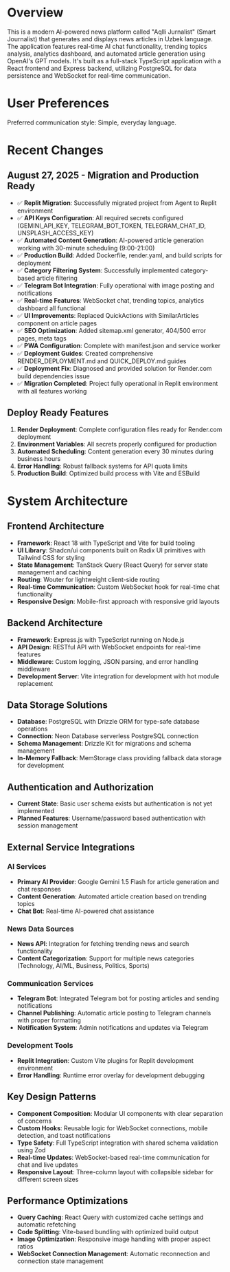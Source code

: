 # Overview

This is a modern AI-powered news platform called "Aqlli Jurnalist" (Smart Journalist) that generates and displays news articles in Uzbek language. The application features real-time AI chat functionality, trending topics analysis, analytics dashboard, and automated article generation using OpenAI's GPT models. It's built as a full-stack TypeScript application with a React frontend and Express backend, utilizing PostgreSQL for data persistence and WebSocket for real-time communication.

# User Preferences

Preferred communication style: Simple, everyday language.

# Recent Changes

## August 27, 2025 - Migration and Production Ready
- ✅ **Replit Migration**: Successfully migrated project from Agent to Replit environment
- ✅ **API Keys Configuration**: All required secrets configured (GEMINI_API_KEY, TELEGRAM_BOT_TOKEN, TELEGRAM_CHAT_ID, UNSPLASH_ACCESS_KEY)
- ✅ **Automated Content Generation**: AI-powered article generation working with 30-minute scheduling (9:00-21:00)
- ✅ **Production Build**: Added Dockerfile, render.yaml, and build scripts for deployment
- ✅ **Category Filtering System**: Successfully implemented category-based article filtering
- ✅ **Telegram Bot Integration**: Fully operational with image posting and notifications
- ✅ **Real-time Features**: WebSocket chat, trending topics, analytics dashboard all functional
- ✅ **UI Improvements**: Replaced QuickActions with SimilarArticles component on article pages
- ✅ **SEO Optimization**: Added sitemap.xml generator, 404/500 error pages, meta tags
- ✅ **PWA Configuration**: Complete with manifest.json and service worker
- ✅ **Deployment Guides**: Created comprehensive RENDER_DEPLOYMENT.md and QUICK_DEPLOY.md guides
- ✅ **Deployment Fix**: Diagnosed and provided solution for Render.com build dependencies issue
- ✅ **Migration Completed**: Project fully operational in Replit environment with all features working

## Deploy Ready Features
1. **Render Deployment**: Complete configuration files ready for Render.com deployment
2. **Environment Variables**: All secrets properly configured for production
3. **Automated Scheduling**: Content generation every 30 minutes during business hours
4. **Error Handling**: Robust fallback systems for API quota limits
5. **Production Build**: Optimized build process with Vite and ESBuild

# System Architecture

## Frontend Architecture
- **Framework**: React 18 with TypeScript and Vite for build tooling
- **UI Library**: Shadcn/ui components built on Radix UI primitives with Tailwind CSS for styling
- **State Management**: TanStack Query (React Query) for server state management and caching
- **Routing**: Wouter for lightweight client-side routing
- **Real-time Communication**: Custom WebSocket hook for real-time chat functionality
- **Responsive Design**: Mobile-first approach with responsive grid layouts

## Backend Architecture
- **Framework**: Express.js with TypeScript running on Node.js
- **API Design**: RESTful API with WebSocket endpoints for real-time features
- **Middleware**: Custom logging, JSON parsing, and error handling middleware
- **Development Server**: Vite integration for development with hot module replacement

## Data Storage Solutions
- **Database**: PostgreSQL with Drizzle ORM for type-safe database operations
- **Connection**: Neon Database serverless PostgreSQL connection
- **Schema Management**: Drizzle Kit for migrations and schema management
- **In-Memory Fallback**: MemStorage class providing fallback data storage for development

## Authentication and Authorization
- **Current State**: Basic user schema exists but authentication is not yet implemented
- **Planned Features**: Username/password based authentication with session management

## External Service Integrations

### AI Services
- **Primary AI Provider**: Google Gemini 1.5 Flash for article generation and chat responses
- **Content Generation**: Automated article creation based on trending topics
- **Chat Bot**: Real-time AI-powered chat assistance

### News Data Sources
- **News API**: Integration for fetching trending news and search functionality
- **Content Categorization**: Support for multiple news categories (Technology, AI/ML, Business, Politics, Sports)

### Communication Services
- **Telegram Bot**: Integrated Telegram bot for posting articles and sending notifications
- **Channel Publishing**: Automatic article posting to Telegram channels with proper formatting
- **Notification System**: Admin notifications and updates via Telegram

### Development Tools
- **Replit Integration**: Custom Vite plugins for Replit development environment
- **Error Handling**: Runtime error overlay for development debugging

## Key Design Patterns
- **Component Composition**: Modular UI components with clear separation of concerns
- **Custom Hooks**: Reusable logic for WebSocket connections, mobile detection, and toast notifications
- **Type Safety**: Full TypeScript integration with shared schema validation using Zod
- **Real-time Updates**: WebSocket-based real-time communication for chat and live updates
- **Responsive Layout**: Three-column layout with collapsible sidebar for different screen sizes

## Performance Optimizations
- **Query Caching**: React Query with customized cache settings and automatic refetching
- **Code Splitting**: Vite-based bundling with optimized build output
- **Image Optimization**: Responsive image handling with proper aspect ratios
- **WebSocket Connection Management**: Automatic reconnection and connection state management